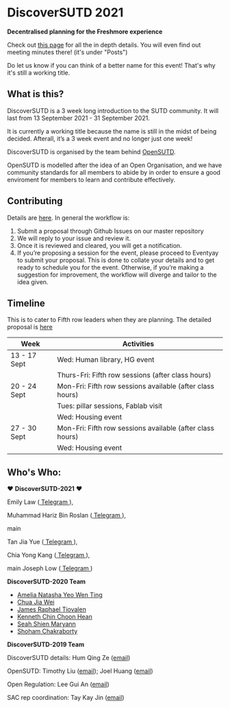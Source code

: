 # DiscoverSUTD 2021
**Decentralised planning for the Freshmore experience**

Check out [this page](https://opensutd.org/DiscoverSUTD-2021-microsite/) for all the in depth details. You will even find out meeting minutes there! (it's under "Posts")

Do let us know if you can think of a better name for this event! That's why it's still a working title.

## What is this?
DiscoverSUTD  is a 3 week long introduction to the SUTD community. It will last from 13 September 2021 - 31 September 2021.

It is currently a working title because the name is still in the midst of being decided. Afterall, it’s a 3 week event and no longer just one week!

DiscoverSUTD is organised by the team behind [OpenSUTD](https://opensutd.org/).

OpenSUTD is modelled after the idea of an Open Organisation, and we have community standards for all members to abide by in order to ensure a good enviroment for members to learn and contribute effectively.

## Contributing
Details are [here](https://opensutd.org/DiscoverSUTD-2021-microsite/contributing/).
In general the workflow is:
1. Submit a proposal through Github Issues on our master repository
2. We will reply to your issue and review it.
3. Once it is reviewed and cleared, you will get a notification.
4. If you’re proposing a session for the event, please proceed to Eventyay to submit your proposal. This is done to collate your details and to get ready to schedule you for the event. Otherwise, if you’re making a suggestion for improvement, the workflow will diverge and tailor to the idea given.


## Timeline
This is to cater to Fifth row leaders when they are planning. The detailed proposal is [here](https://docs.google.com/document/d/1R3vDbL2QLzgfk5rgFNvR9veKKkE80r9CtSYmdqAeu1M/edit)

|Week|Activities|
|--|--|
|13 - 17 Sept|Wed: Human library, HG event|
||Thurs-Fri: Fifth row sessions (after class hours)|
|20 - 24 Sept|Mon-Fri: Fifth row sessions available (after class hours)|
||Tues: pillar sessions, Fablab visit|
||Wed: Housing event|
|27 - 30 Sept|Mon-Fri: Fifth row sessions available (after class hours)|
||Wed: Housing event|


## Who's Who:
❤ __DiscoverSUTD-2021__  ❤

Emily Law ([ Telegram ](https://t.me/jhonbook123)), 

Muhammad Hariz Bin Roslan ([ Telegram ](https://t.me/wtvml)), 

 main

Tan Jia Yue ([ Telegram ](https://t.me/Tanjiayue)),

Chia Yong Kang ([ Telegram ](https://t.me/chiayong)),

 main
Joseph Low ([ Telegram ](https://t.me/Jolow))

__DiscoverSUTD-2020 Team__

- [Amelia Natasha Yeo Wen Ting](mailto:amelia_yeo@mymail.sutd.edu.sg)
- [Chua Jia Wei](mailto:jiawei_chua@mymail.sutd.edu.sg)
- [James Raphael Tiovalen](mailto:james_raphael@mymail.sutd.edu.sg)
- [Kenneth Chin Choon Hean](mailto:kenneth_chin@mymail.sutd.edu.sg)
- [Seah Shien Maryann](mailto:maryann_seah@mymail.sutd.edu.sg)
- [Shoham Chakraborty](mailto:shoham_chakraborty@mymail.sutd.edu.sg)

__DiscoverSUTD-2019 Team__

DiscoverSUTD details: Hum Qing Ze ([email](mailto:qingze_hum@mymail.sutd.edu.sg))

OpenSUTD: Timothy Liu ([email](mailto:timothy_liu@mymail.sutd.edu.sg)); Joel Huang ([email](mailto:joel_huang@mymail.sutd.edu.sg))

Open Regulation: Lee Gui An ([email](mailto:guian_lee@mymail.sutd.edu.sg))

SAC rep coordination: Tay Kay Jin ([email](mailto:kayjin_tay@mymail.sutd.edu.sg))

